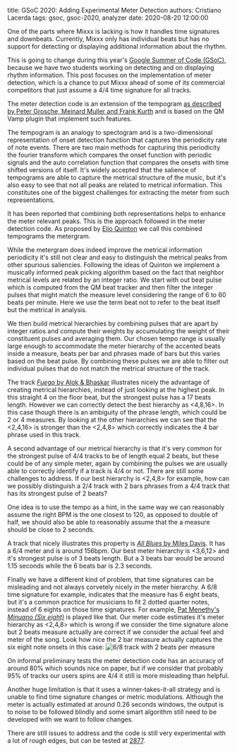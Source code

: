 title: GSoC 2020: Adding Experimental Meter Detection
authors: Cristiano Lacerda
tags: gsoc, gsoc-2020, analyzer
date: 2020-08-20 12:00:00

One of the parts where Mixxx is lacking is how it handles time signatures and downbeats.
Currently, Mixxx only has individual beats but has no support for detecting or displaying additional information about the rhythm.

This is going to change during this year's [Google Summer of Code (GSoC)](https://summerofcode.withgoogle.com/), because we have two students working on detecting and on displaying rhythm information.
This post focuses on the implementation of meter detection, which is a chance to put Mixxx ahead of some of its commercial competitors that just assume a 4/4 time signature for all tracks.

The meter detection code is an extension of the tempogram [as described by Peter Grosche, Meinard Muller and Frank Kurth](http://resources.mpi-inf.mpg.de/MIR/tempogramtoolbox/2010_GroscheMuellerKurth_TempogramCyclic_ICASSP.pdf) and is based on the QM Vamp plugin that implement such features.

The tempogram is an analogy to spectogram and is a two-dimensional representation of onset detection function that captures the periodicity rate of note events. There are two main methods for capturing this periodicity the fourier transform which compares the onset function with periodic signals and the auto correlation function that compares the onsets with time shifted versions of itself. It's widely accepted that the salience of tempograms are able to capture the metrical structure of the music, but it's also easy to see that not all peaks are related to metrical information. This constitutes one of the biggest challenges for extracting the meter from such representations.

It has been reported that combining both representations helps to enhance the meter relevant peaks. This is the approach followed in the meter detection code. As proposed by [Elio Quinton](https://qmro.qmul.ac.uk/xmlui/bitstream/handle/123456789/25936/QUINTON_Elio_Final_PhD_030817.pdf?isAllowed=y&sequence=1) we call this combined tempograms the metergram.

While the metergram does indeed improve the metrical information periodicity it's still not clear and easy to distinguish the metrical peaks from other spurious saliencies. Following the ideas of Quinton we implement a musically informed peak picking algorithm based on the fact that neighbor metrical levels are related by an integer ratio. We start with out beat pulse which is computed from the QM beat tracker and then filter the integer pulses that might match the measure level considering the range of 6 to 60 beats per minute. Here we use the term beat not to refer to the beat itself but the metrical in analysis.

We then build metrical hierarchies by combining pulses that are apart by integer ratios and compute their weights by accumulating the weight of their constituent pulses and averaging them. Our chosen tempo range is usually large enough to accommodate the meter hierarchy of the accented beats inside a measure, beats per bar and phrases made of bars but this varies based on the beat pulse. By combining these pulses we are able to filter out individual pulses that do not match the metrical structure of the track.

The track [*Fuego* by Alok & Bhaskar](https://www.youtube.com/watch?v=VQ2EyU75p2o) illustrates nicely the advantage of creating metrical hierarchies, instead of just looking at the highest peak. In this straight 4 on the floor beat, but the strongest pulse has a 17 beats length. However we can correctly detect the best hierarchy as <4,8,16>. In this case though there is an ambiguity of the phrase length, which could be 2 or 4 measures. By looking at the other hierarchies we can see that the <2,4,16> is stronger than the <2,4,8> which correctly indicates the 4 bar phrase used in this track.

A second advantage of our metrical hierarchy is that it's very common for the strongest pulse of 4/4 tracks to be of length equal 2 beats, but these could be of any simple meter, again by combining the pulses we are usually able to correctly identify if a track is 4/4 or not. There are still some challenges to address. If our best hierarchy is <2,4,8> for example, how can we possibly distinguish a 2/4 track with 2 bars phrases from a 4/4 track that has its strongest pulse of 2 beats?

One idea is to use the tempo as a hint, in the same way we can reasonably assume the right BPM is the one closest to 120, as opposed to double of half, we should also be able to reasonably assume that the a measure should be close to 2 seconds.

A track that nicely illustrates this property is [*All Blues* by Miles Davis](https://youtu.be/-488UORrfJ0). It has a 6/4 meter and is around 156bpm. Our best meter hierarchy is <3,6,12> and it's strongest pulse is of 3 beats length. But a 3 beats bar would be around 1.15 seconds while the 6 beats bar is 2.3 seconds.

Finally we have a different kind of problem, that time signatures can be misleading and not always corvetely nicely in the meter hierarchy.  A 6/8 time signature for example, indicates that the measure has 6 eight beats, but it's a common practice for musicians to fit 2 dotted quarter notes, instead of 6 eights on those time signatures. For example, [Pat Menethy's *Minuano (Six eight)*](https://youtu.be/__N8fMTZa-s) is played like that. Our meter code estimates it's meter hierarchy as <2,4,8> which is wrong if we consider the time signature alone but 2 beats measure actually are correct if we consider the actual feel and meter of the song. Look how nice the 2 bar measure actually captures the six eight note onsets in this case:
![6/8 track with 2 beats per measure]({static}/images/news/PatMenethyMinuano.png)

On informal preliminary tests the meter detection code has an accuracy of around 80% which sounds nice on paper, but if we consider that probably 95% of tracks our users spins are 4/4 it still is more misleading than helpful.

Another huge limitation is that it uses a winner-takes-it-all strategy and is unable to find time signature changes or metric modulations.
Although the meter is actually estimated at around 0.26 seconds windows, the output is to noise to be followed blindly and some smart algorithm still need to be developed with we want to follow changes.

There are still issues to address and the code is still very experimental with a lot of rough edges, but can be tested at [2877](https://github.com/mixxxdj/mixxx/pull/2877).
